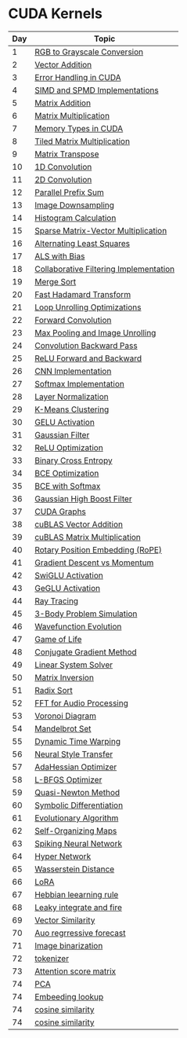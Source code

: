 # CUDA Kernels

| Day | Topic |
|-----|-------|
| 1 | [RGB to Grayscale Conversion](Day01/notes.md) |
| 2 | [Vector Addition](Day02/notes.md) |
| 3 | [Error Handling in CUDA](Day03/notes.md) |
| 4 | [SIMD and SPMD Implementations](Day04/notes.md) |
| 5 | [Matrix Addition](Day05/notes.md) |
| 6 | [Matrix Multiplication](Day06/notes.md) |
| 7 | [Memory Types in CUDA](Day07/notes.md) |
| 8 | [Tiled Matrix Multiplication](Day08/notes.md) |
| 9 | [Matrix Transpose](Day09/notes.md) |
| 10 | [1D Convolution](Day10/notes.md) |
| 11 | [2D Convolution](Day11/notes.md) |
| 12 | [Parallel Prefix Sum](Day12/notes.md) |
| 13 | [Image Downsampling](Day13/notes.md) |
| 14 | [Histogram Calculation](Day14/notes.md) |
| 15 | [Sparse Matrix-Vector Multiplication](Day15/notes.md) |
| 16 | [Alternating Least Squares](Day16/notes.md) |
| 17 | [ALS with Bias](Day17/notes.md) |
| 18 | [Collaborative Filtering Implementation](Day18/notes.md) |
| 19 | [Merge Sort](Day19/notes.md) |
| 20 | [Fast Hadamard Transform](Day20/notes.md) |
| 21 | [Loop Unrolling Optimizations](Day21/notes.md) |
| 22 | [Forward Convolution](Day22/notes.md) |
| 23 | [Max Pooling and Image Unrolling](Day23/notes.md) |
| 24 | [Convolution Backward Pass](Day24/notes.md) |
| 25 | [ReLU Forward and Backward](Day25/notes.md) |
| 26 | [CNN Implementation](Day26/notes.md) |
| 27 | [Softmax Implementation](Day27/notes.md) |
| 28 | [Layer Normalization](Day28/notes.md) |
| 29 | [K-Means Clustering](Day29/notes.md) |
| 30 | [GELU Activation](Day30/notes.md) |
| 31 | [Gaussian Filter](Day31/notes.md) |
| 32 | [ReLU Optimization](Day32/notes.md) |
| 33 | [Binary Cross Entropy](Day33/notes.md) |
| 34 | [BCE Optimization](Day34/notes.md) |
| 35 | [BCE with Softmax](Day35/notes.md) |
| 36 | [Gaussian High Boost Filter](Day36/notes.md) |
| 37 | [CUDA Graphs](Day37/notes.md) |
| 38 | [cuBLAS Vector Addition](Day38/notes.md) |
| 39 | [cuBLAS Matrix Multiplication](Day39/notes.md) |
| 40 | [Rotary Position Embedding (RoPE)](Day40/notes.md) |
| 41 | [Gradient Descent vs Momentum](Day41/notes.md) |
| 42 | [SwiGLU Activation](Day42/notes.md) |
| 43 | [GeGLU Activation](Day43/notes.md) |
| 44 | [Ray Tracing](Day44/notes.md) |
| 45 | [3-Body Problem Simulation](Day45/notes.md) |
| 46 | [Wavefunction Evolution](Day46/notes.md) |
| 47 | [Game of Life](Day47/notes.md) |
| 48 | [Conjugate Gradient Method](Day48/notes.md) |
| 49 | [Linear System Solver](Day49/notes.md) |
| 50 | [Matrix Inversion](Day50/notes.md) |
| 51 | [Radix Sort](Day51/notes.md) |
| 52 | [FFT for Audio Processing](Day52/notes.md) |
| 53 | [Voronoi Diagram](Day53/notes.md) |
| 54 | [Mandelbrot Set](Day54/notes.md) |
| 55 | [Dynamic Time Warping](Day55/notes.md) |
| 56 | [Neural Style Transfer](Day56/notes.md) |
| 57 | [AdaHessian Optimizer](Day57/notes.md) |
| 58 | [L-BFGS Optimizer](Day58/notes.md) |
| 59 | [Quasi-Newton Method](Day59/notes.md) |
| 60 | [Symbolic Differentiation](Day60/notes.md) |
| 61 | [Evolutionary Algorithm](Day61/notes.md) |
| 62 | [Self-Organizing Maps](Day62/notes.md) |
| 63 | [Spiking Neural Network](Day63/notes.md) |
| 64 | [Hyper Network](Day64/notes.md) |
| 65 | [Wasserstein Distance ](Day65/notes.md) |
| 66 | [LoRA ](Day66/notes.md) |
| 67 | [Hebbian leearning rule ](Day67/notes.md) |
| 68 | [Leaky integrate and fire ](Day68/notes.md) |
| 69 | [Vector Similarity  ](Day69/notes.md) |
| 70 | [Auo regrressive forecast ](Day70/notes.md) |
| 71 | [Image binarization ](Day71/notes.md)
| 72 | [tokenizer ](Day72/notes.md)
| 73 | [Attention score matrix ](Day73/notes.md)
| 74 | [PCA ](Day74/notes.md)
| 74 | [Embeeding lookup](Day75/notes.md)
| 74 | [cosine similarity ](Day76/notes.md)
| 74 | [cosine similarity ](Day76/notes.md)















